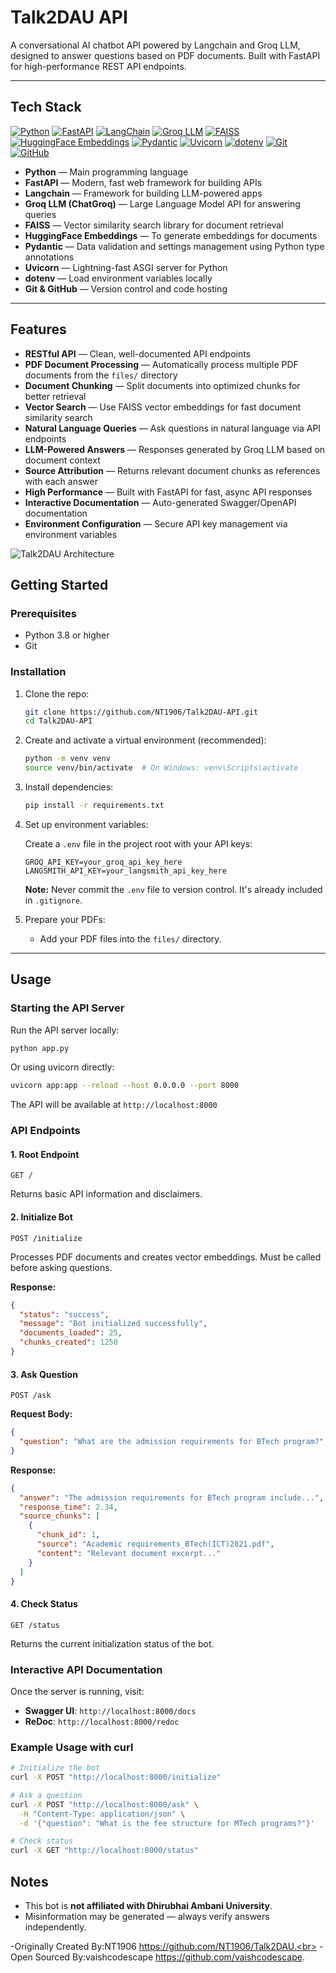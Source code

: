 
# Talk2DAU API

A conversational AI chatbot API powered by Langchain and Groq LLM, designed to answer questions based on PDF documents. Built with FastAPI for high-performance REST API endpoints.

---

## Tech Stack

[![Python](https://img.shields.io/badge/Python-3670A0?style=for-the-badge&logo=python&logoColor=ffdd54)](https://www.python.org/)
[![FastAPI](https://img.shields.io/badge/FastAPI-009688?style=for-the-badge&logo=fastapi&logoColor=white)](https://fastapi.tiangolo.com/)
[![LangChain](https://img.shields.io/badge/LangChain-000000?style=for-the-badge&logo=langchain&logoColor=white)](https://www.langchain.com/)
[![Groq LLM](https://img.shields.io/badge/Groq%20LLM-ff6f00?style=for-the-badge&logo=groq&logoColor=white)](https://groq.com/)
[![FAISS](https://img.shields.io/badge/FAISS-2c3e50?style=for-the-badge)](https://github.com/facebookresearch/faiss)
[![HuggingFace Embeddings](https://img.shields.io/badge/HuggingFace%20Embeddings-ffcc00?style=for-the-badge&logo=huggingface&logoColor=black)](https://huggingface.co/docs/transformers/index)
[![Pydantic](https://img.shields.io/badge/Pydantic-e92063?style=for-the-badge&logo=pydantic&logoColor=white)](https://pydantic.dev/)
[![Uvicorn](https://img.shields.io/badge/Uvicorn-4051b5?style=for-the-badge)](https://www.uvicorn.org/)
[![dotenv](https://img.shields.io/badge/dotenv-8c8c8c?style=for-the-badge&logo=dotenv&logoColor=white)](https://pypi.org/project/python-dotenv/)
[![Git](https://img.shields.io/badge/Git-F05032?style=for-the-badge&logo=git&logoColor=white)](https://git-scm.com/)
[![GitHub](https://img.shields.io/badge/GitHub-181717?style=for-the-badge&logo=github&logoColor=white)](https://github.com/)

- **Python** — Main programming language  
- **FastAPI** — Modern, fast web framework for building APIs  
- **Langchain** — Framework for building LLM-powered apps  
- **Groq LLM (ChatGroq)** — Large Language Model API for answering queries  
- **FAISS** — Vector similarity search library for document retrieval  
- **HuggingFace Embeddings** — To generate embeddings for documents  
- **Pydantic** — Data validation and settings management using Python type annotations  
- **Uvicorn** — Lightning-fast ASGI server for Python  
- **dotenv** — Load environment variables locally  
- **Git & GitHub** — Version control and code hosting


---

## Features

- **RESTful API** — Clean, well-documented API endpoints
- **PDF Document Processing** — Automatically process multiple PDF documents from the `files/` directory
- **Document Chunking** — Split documents into optimized chunks for better retrieval
- **Vector Search** — Use FAISS vector embeddings for fast document similarity search
- **Natural Language Queries** — Ask questions in natural language via API endpoints
- **LLM-Powered Answers** — Responses generated by Groq LLM based on document context
- **Source Attribution** — Returns relevant document chunks as references with each answer
- **High Performance** — Built with FastAPI for fast, async API responses
- **Interactive Documentation** — Auto-generated Swagger/OpenAPI documentation
- **Environment Configuration** — Secure API key management via environment variables

![Talk2DAU Architecture](./assets/flow.svg)


## Getting Started

### Prerequisites

- Python 3.8 or higher
- Git

### Installation

1. Clone the repo:

   ```bash
   git clone https://github.com/NT1906/Talk2DAU-API.git
   cd Talk2DAU-API
   ```

2. Create and activate a virtual environment (recommended):

   ```bash
   python -m venv venv
   source venv/bin/activate  # On Windows: venv\Scripts\activate
   ```

3. Install dependencies:

   ```bash
   pip install -r requirements.txt
   ```

4. Set up environment variables:

   Create a `.env` file in the project root with your API keys:

   ```env
   GROQ_API_KEY=your_groq_api_key_here
   LANGSMITH_API_KEY=your_langsmith_api_key_here
   ```

   **Note:** Never commit the `.env` file to version control. It's already included in `.gitignore`.

5. Prepare your PDFs:

   - Add your PDF files into the `files/` directory.

---

## Usage

### Starting the API Server

Run the API server locally:

```bash
python app.py
```

Or using uvicorn directly:

```bash
uvicorn app:app --reload --host 0.0.0.0 --port 8000
```

The API will be available at `http://localhost:8000`

### API Endpoints

#### 1. **Root Endpoint**
```http
GET /
```
Returns basic API information and disclaimers.

#### 2. **Initialize Bot**
```http
POST /initialize
```
Processes PDF documents and creates vector embeddings. Must be called before asking questions.

**Response:**
```json
{
  "status": "success",
  "message": "Bot initialized successfully",
  "documents_loaded": 25,
  "chunks_created": 1250
}
```

#### 3. **Ask Question**
```http
POST /ask
```

**Request Body:**
```json
{
  "question": "What are the admission requirements for BTech program?"
}
```

**Response:**
```json
{
  "answer": "The admission requirements for BTech program include...",
  "response_time": 2.34,
  "source_chunks": [
    {
      "chunk_id": 1,
      "source": "Academic requirements_BTech(ICT)2021.pdf",
      "content": "Relevant document excerpt..."
    }
  ]
}
```

#### 4. **Check Status**
```http
GET /status
```
Returns the current initialization status of the bot.

### Interactive API Documentation

Once the server is running, visit:
- **Swagger UI**: `http://localhost:8000/docs`
- **ReDoc**: `http://localhost:8000/redoc`

### Example Usage with curl

```bash
# Initialize the bot
curl -X POST "http://localhost:8000/initialize"

# Ask a question
curl -X POST "http://localhost:8000/ask" \
  -H "Content-Type: application/json" \
  -d '{"question": "What is the fee structure for MTech programs?"}'

# Check status
curl -X GET "http://localhost:8000/status"
```



## Notes

- This bot is **not affiliated with Dhirubhai Ambani University**.
- Misinformation may be generated — always verify answers independently.<br>

-Originally Created By:NT1906 https://github.com/NT1906/Talk2DAU.<br>
-Open Sourced By:vaishcodescape https://github.com/vaishcodescape.
